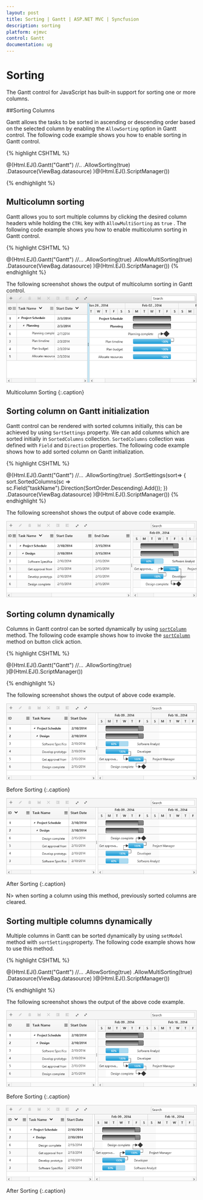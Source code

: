 ```yaml
---
layout: post
title: Sorting | Gantt | ASP.NET MVC | Syncfusion
description: sorting
platform: ejmvc
control: Gantt
documentation: ug
---
```


# Sorting

The Gantt control for JavaScript has built-in support for sorting one or more columns.

##Sorting Columns

Gantt allows the tasks to be sorted in ascending or descending order based on the selected column by enabling the `AllowSorting` option in Gantt control. The following code example shows you how to enable sorting in Gantt control.

{% highlight CSHTML %}

@(Html.EJ().Gantt("Gantt")
//..
.AllowSorting(true)
.Datasource(ViewBag.datasource)
)@(Html.EJ().ScriptManager())

{% endhighlight %}

## Multicolumn sorting

Gantt allows you to sort multiple columns by clicking the desired column headers while holding the `CTRL` key with `AllowMultiSorting` as `true` . The following code example shows you how to enable multicolumn sorting in Gantt control.

{% highlight CSHTML %}

@(Html.EJ().Gantt("Gantt")
//...
.AllowSorting(true)
.AllowMultiSorting(true)
.Datasource(ViewBag.datasource)
)@(Html.EJ().ScriptManager())
{% endhighlight %}

The following screenshot shows the output of multicolumn sorting in Gantt control.
![](Sorting_images/Sorting_img1.png)

Multicolumn Sorting
{:.caption}

## Sorting column on Gantt initialization

Gantt control can be rendered with sorted columns initially, this can be achieved by using `SortSettings` property. We can add columns which are sorted initially in `SortedColumns` collection. `SortedColumns` collection was defined with `Field` and `Direction` properties. The following code example shows how to add sorted column on Gantt initialization.

{% highlight CSHTML %}

@(Html.EJ().Gantt("Gantt")
//...
.AllowSorting(true)
.SortSettings(sort=>
	{
	 sort.SortedColumns(sc =>
		 sc.Field("taskName").Direction(SortOrder.Descending).Add());
	})
.Datasource(ViewBag.datasource)
)@(Html.EJ().ScriptManager())
{% endhighlight %}

The following screenshot shows the output of above code example.

![](Sorting_images/Sorting_img2.png)

## Sorting column dynamically

Columns in Gantt control can be sorted dynamically by using [`sortColumn`](/api/js/ejgantt#methods:sortcolumn "sortColumn(mappingName, columnSortDirection)") method. The following code example shows how to invoke the [`sortColumn`](/api/js/ejgantt#methods:sortcolumn "sortColumn(mappingName, columnSortDirection)") method on button click action.

{% highlight CSHTML %}

@(Html.EJ().Gantt("Gantt")
//...
.AllowSorting(true)
)@(Html.EJ().ScriptManager())

 <script type="text/javascript">
$("#sort_column").click(function(){ 
        $("#Gantt").ejGantt("sortColumn", "taskID", ej.sortOrder.Descending);
    });
 </script>
{% endhighlight %}

The following screenshot shows the output of above code example.

![](Sorting_images/Sorting_img3.png)

Before Sorting
{:.caption}

![](Sorting_images/Sorting_img4.png)

After Sorting
{:.caption}

N> when sorting a column using this method, previously sorted columns are cleared.

## Sorting multiple columns dynamically

Multiple columns in Gantt can be sorted dynamically by using `setModel` method with `sortSettings`property. The following code example shows how to use this method.

{% highlight CSHTML %}

@(Html.EJ().Gantt("Gantt")
//...
.AllowSorting(true)
.AllowMultiSorting(true)
.Datasource(ViewBag.datasource)
)@(Html.EJ().ScriptManager())

<script type="text/javascript">
$("#sort_column").click(function() {
        var sortedColumns = [
             { field: "taskID", direction: ej.sortOrder.Descending },
             { field: "taskName", direction: ej.sortOrder.Descending }
            ];
        var sortSettings = {
                sortedColumns: sortedColumns
            };
        var ganttObj = $("#Gantt").ejGantt("instance");
            ganttObj.setModel({ "sortSettings": sortSettings });
    });
 </script>
{% endhighlight %}

The following screenshot shows the output of the above code example.

![](Sorting_images/Sorting_img3.png)

Before Sorting
{:.caption}

![](Sorting_images/Sorting_img5.png)

After Sorting
{:.caption}
